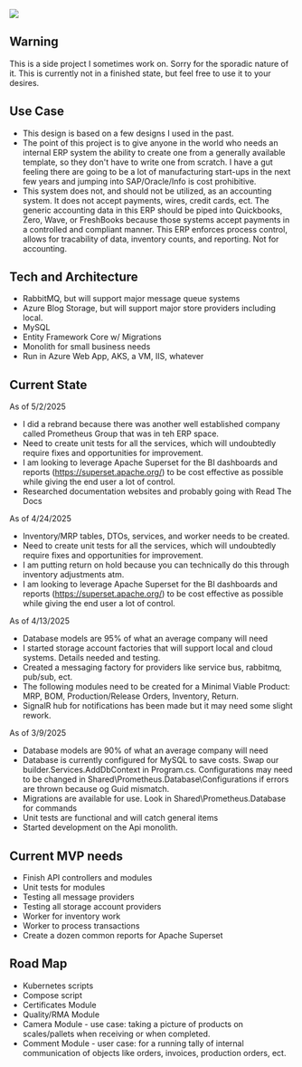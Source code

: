 ![](https://www.kosmoserp.com/kosmos_erp_brand.png)

## Warning 
This is a side project I sometimes work on. Sorry for the sporadic nature of it. This is currently not in a finished state, but feel free to use it to your desires.

## Use Case
- This design is based on a few designs I used in the past.
- The point of this project is to give anyone in the world who needs an internal ERP system the ability to create one from a generally available template, so they don't have to write one from scratch. I have a gut feeling there are going to be a lot of manufacturing start-ups in the next few years and jumping into SAP/Oracle/Info is cost prohibitive.
- This system does not, and should not be utilized, as an accounting system. It does not accept payments, wires, credit cards, ect. The generic accounting data in this ERP should be piped into Quickbooks, Zero, Wave, or FreshBooks because those systems accept payments in a controlled and compliant manner. This ERP enforces process control, allows for tracability of data, inventory counts, and reporting. Not for accounting.

## Tech and Architecture
- RabbitMQ, but will support major message queue systems
- Azure Blog Storage, but will support major store providers including local.
- MySQL
- Entity Framework Core w/ Migrations
- Monolith for small business needs
- Run in Azure Web App, AKS, a VM, IIS, whatever

## Current State
As of 5/2/2025
- I did a rebrand because there was another well established company called Prometheus Group that was in teh ERP space.
- Need to create unit tests for all the services, which will undoubtedly require fixes and opportunities for improvement.
- I am looking to leverage Apache Superset for the BI dashboards and reports (https://superset.apache.org/) to be cost effective as possible while giving the end user a lot of control.
- Researched documentation websites and probably going with Read The Docs

As of 4/24/2025
- Inventory/MRP tables, DTOs, services, and worker needs to be created.
- Need to create unit tests for all the services, which will undoubtedly require fixes and opportunities for improvement.
- I am putting return on hold because you can technically do this through inventory adjustments atm.
- I am looking to leverage Apache Superset for the BI dashboards and reports (https://superset.apache.org/) to be cost effective as possible while giving the end user a lot of control.

As of 4/13/2025
- Database models are 95% of what an average company will need
- I started storage account factories that will support local and cloud systems. Details needed and testing.
- Created a messaging factory for providers like service bus, rabbitmq, pub/sub, ect.
- The following modules need to be created for a Minimal Viable Product: MRP, BOM, Production/Release Orders, Inventory, Return.
- SignalR hub for notifications has been made but it may need some slight rework.

As of 3/9/2025
- Database models are 90% of what an average company will need
- Database is currently configured for MySQL to save costs. Swap our builder.Services.AddDbContext in Program.cs. Configurations may need to be changed in Shared\Prometheus.Database\Configurations if errors are thrown because og Guid mismatch.
- Migrations are available for use. Look in Shared\Prometheus.Database for commands
- Unit tests are functional and will catch general items
- Started development on the Api monolith.

## Current MVP needs
- Finish API controllers and modules
- Unit tests for modules
- Testing all message providers
- Testing all storage account providers
- Worker for inventory work
- Worker to process transactions
- Create a dozen common reports for Apache Superset

## Road Map
- Kubernetes scripts
- Compose script
- Certificates Module
- Quality/RMA Module
- Camera Module - use case: taking a picture of products on scales/pallets when receiving or when completed.
- Comment Module - user case: for a running tally of internal communication of objects like orders, invoices, production orders, ect.
